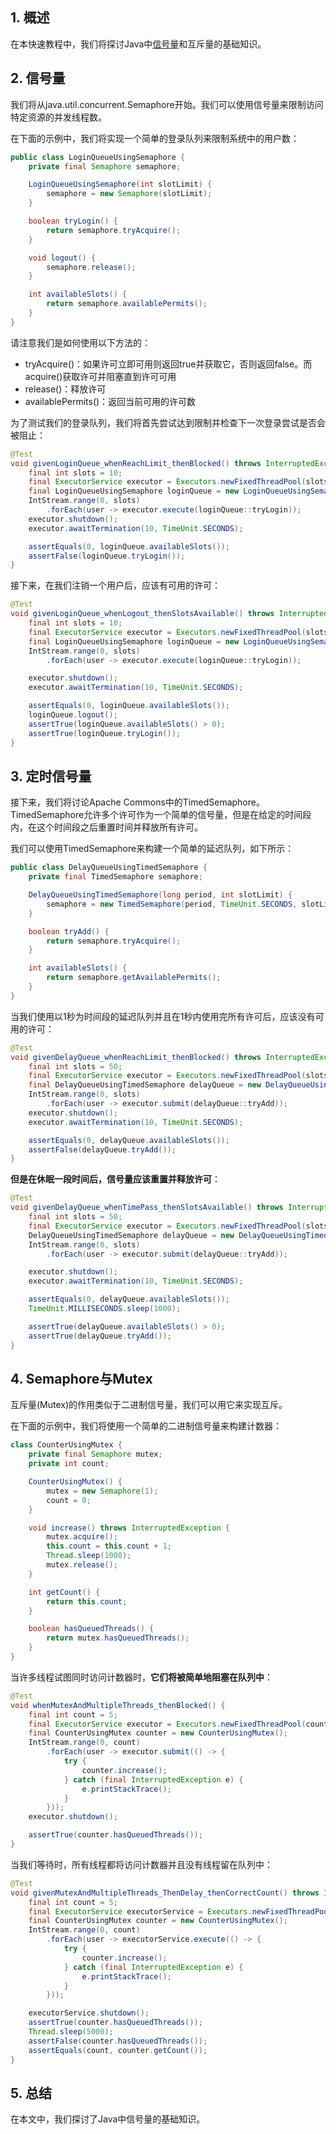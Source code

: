 ## 1. 概述

在本快速教程中，我们将探讨Java中[信号量](https://www.baeldung.com/cs/semaphore)和互斥量的基础知识。

## 2. 信号量

我们将从java.util.concurrent.Semaphore开始。我们可以使用信号量来限制访问特定资源的并发线程数。

在下面的示例中，我们将实现一个简单的登录队列来限制系统中的用户数：

```java
public class LoginQueueUsingSemaphore {
    private final Semaphore semaphore;

    LoginQueueUsingSemaphore(int slotLimit) {
        semaphore = new Semaphore(slotLimit);
    }

    boolean tryLogin() {
        return semaphore.tryAcquire();
    }

    void logout() {
        semaphore.release();
    }

    int availableSlots() {
        return semaphore.availablePermits();
    }
}
```

请注意我们是如何使用以下方法的：

+ tryAcquire()：如果许可立即可用则返回true并获取它，否则返回false。而acquire()获取许可并阻塞直到许可可用
+ release()：释放许可
+ availablePermits()：返回当前可用的许可数

为了测试我们的登录队列，我们将首先尝试达到限制并检查下一次登录尝试是否会被阻止：

```java
@Test
void givenLoginQueue_whenReachLimit_thenBlocked() throws InterruptedException {
    final int slots = 10;
    final ExecutorService executor = Executors.newFixedThreadPool(slots);
    final LoginQueueUsingSemaphore loginQueue = new LoginQueueUsingSemaphore(slots);
    IntStream.range(0, slots)
        .forEach(user -> executor.execute(loginQueue::tryLogin));
    executor.shutdown();
    executor.awaitTermination(10, TimeUnit.SECONDS);

    assertEquals(0, loginQueue.availableSlots());
    assertFalse(loginQueue.tryLogin());
}
```

接下来，在我们注销一个用户后，应该有可用的许可：

```java
@Test
void givenLoginQueue_whenLogout_thenSlotsAvailable() throws InterruptedException {
    final int slots = 10;
    final ExecutorService executor = Executors.newFixedThreadPool(slots);
    final LoginQueueUsingSemaphore loginQueue = new LoginQueueUsingSemaphore(slots);
    IntStream.range(0, slots)
        .forEach(user -> executor.execute(loginQueue::tryLogin));

    executor.shutdown();
    executor.awaitTermination(10, TimeUnit.SECONDS);

    assertEquals(0, loginQueue.availableSlots());
    loginQueue.logout();
    assertTrue(loginQueue.availableSlots() > 0);
    assertTrue(loginQueue.tryLogin());
}
```

## 3. 定时信号量

接下来，我们将讨论Apache Commons中的TimedSemaphore。TimedSemaphore允许多个许可作为一个简单的信号量，但是在给定的时间段内，在这个时间段之后重置时间并释放所有许可。

我们可以使用TimedSemaphore来构建一个简单的延迟队列，如下所示：

```java
public class DelayQueueUsingTimedSemaphore {
    private final TimedSemaphore semaphore;

    DelayQueueUsingTimedSemaphore(long period, int slotLimit) {
        semaphore = new TimedSemaphore(period, TimeUnit.SECONDS, slotLimit);
    }

    boolean tryAdd() {
        return semaphore.tryAcquire();
    }

    int availableSlots() {
        return semaphore.getAvailablePermits();
    }
}
```

当我们使用以1秒为时间段的延迟队列并且在1秒内使用完所有许可后，应该没有可用的许可：

```java 
@Test
void givenDelayQueue_whenReachLimit_thenBlocked() throws InterruptedException {
    final int slots = 50;
    final ExecutorService executor = Executors.newFixedThreadPool(slots);
    final DelayQueueUsingTimedSemaphore delayQueue = new DelayQueueUsingTimedSemaphore(1, slots);
    IntStream.range(0, slots)
        .forEach(user -> executor.submit(delayQueue::tryAdd));
    executor.shutdown();
    executor.awaitTermination(10, TimeUnit.SECONDS);

    assertEquals(0, delayQueue.availableSlots());
    assertFalse(delayQueue.tryAdd());
}
```

**但是在休眠一段时间后，信号量应该重置并释放许可**：

```java
@Test
void givenDelayQueue_whenTimePass_thenSlotsAvailable() throws InterruptedException {
    final int slots = 50;
    final ExecutorService executor = Executors.newFixedThreadPool(slots);
    DelayQueueUsingTimedSemaphore delayQueue = new DelayQueueUsingTimedSemaphore(1, slots);
    IntStream.range(0, slots)
        .forEach(user -> executor.submit(delayQueue::tryAdd));

    executor.shutdown();
    executor.awaitTermination(10, TimeUnit.SECONDS);

    assertEquals(0, delayQueue.availableSlots());
    TimeUnit.MILLISECONDS.sleep(1000);

    assertTrue(delayQueue.availableSlots() > 0);
    assertTrue(delayQueue.tryAdd());
}
```

## 4. Semaphore与Mutex

互斥量(Mutex)的作用类似于二进制信号量，我们可以用它来实现互斥。

在下面的示例中，我们将使用一个简单的二进制信号量来构建计数器：

```java
class CounterUsingMutex {
    private final Semaphore mutex;
    private int count;

    CounterUsingMutex() {
        mutex = new Semaphore(1);
        count = 0;
    }

    void increase() throws InterruptedException {
        mutex.acquire();
        this.count = this.count + 1;
        Thread.sleep(1000);
        mutex.release();
    }

    int getCount() {
        return this.count;
    }

    boolean hasQueuedThreads() {
        return mutex.hasQueuedThreads();
    }
}
```

当许多线程试图同时访问计数器时，**它们将被简单地阻塞在队列中**：

```java
@Test
void whenMutexAndMultipleThreads_thenBlocked() {
    final int count = 5;
    final ExecutorService executor = Executors.newFixedThreadPool(count);
    final CounterUsingMutex counter = new CounterUsingMutex();
    IntStream.range(0, count)
        .forEach(user -> executor.submit(() -> {
            try {
                counter.increase();
            } catch (final InterruptedException e) {
                e.printStackTrace();
            }
        }));
    executor.shutdown();

    assertTrue(counter.hasQueuedThreads());
}
```

当我们等待时，所有线程都将访问计数器并且没有线程留在队列中：

```java
@Test
void givenMutexAndMultipleThreads_ThenDelay_thenCorrectCount() throws InterruptedException {
    final int count = 5;
    final ExecutorService executorService = Executors.newFixedThreadPool(count);
    final CounterUsingMutex counter = new CounterUsingMutex();
    IntStream.range(0, count)
        .forEach(user -> executorService.execute(() -> {
            try {
                counter.increase();
            } catch (final InterruptedException e) {
                e.printStackTrace();
            }
        }));

    executorService.shutdown();
    assertTrue(counter.hasQueuedThreads());
    Thread.sleep(5000);
    assertFalse(counter.hasQueuedThreads());
    assertEquals(count, counter.getCount());
}
```

## 5. 总结

在本文中，我们探讨了Java中信号量的基础知识。